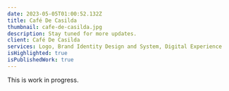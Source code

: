 ```yaml
---
date: 2023-05-05T01:00:52.132Z
title: Café De Casilda
thumbnail: cafe-de-casilda.jpg
description: Stay tuned for more updates.
client: Café De Casilda
services: Logo, Brand Identity Design and System, Digital Experience
isHighlighted: true
isPublishedWork: true
---
```

T﻿his is work in progress.